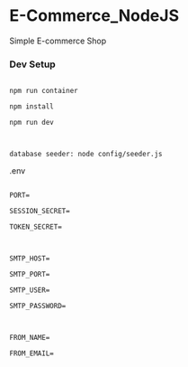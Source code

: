 # E-Commerce_NodeJS

Simple E-commerce Shop

### Dev Setup

```

npm run container

npm install

npm run dev



database seeder: node config/seeder.js

```

.env

```

PORT=

SESSION_SECRET=

TOKEN_SECRET=



SMTP_HOST=

SMTP_PORT=

SMTP_USER=

SMTP_PASSWORD=



FROM_NAME=

FROM_EMAIL=

```
